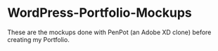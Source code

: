 # WordPress-Portfolio-Mockups
These are the mockups done with PenPot (an Adobe XD clone) before creating my Portfolio.
